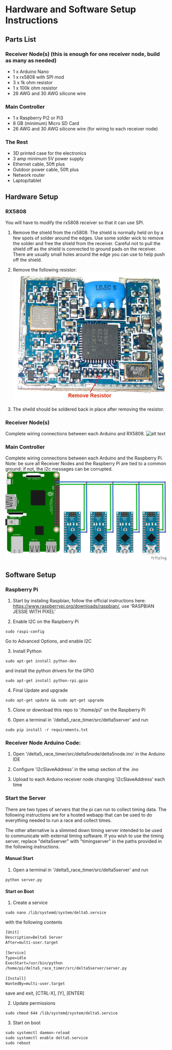 # Hardware and Software Setup Instructions

## Parts List

### Receiver Node(s) (this is enough for one receiver node, build as many as needed)
* 1 x Arduino Nano
* 1 x rx5808 with SPI mod
* 3 x 1k ohm resistor
* 1 x 100k ohm resistor
* 26 AWG and 30 AWG silicone wire

### Main Controller
* 1 x Raspberry Pi2 or Pi3
* 8 GB (minimum) Micro SD Card
* 26 AWG and 30 AWG silicone wire (for wiring to each receiver node)

### The Rest
* 3D printed case for the electronics
* 3 amp minimum 5V power supply
* Ethernet cable, 50ft plus
* Outdoor power cable, 50ft plus
* Network router
* Laptop/tablet

## Hardware Setup

### RX5808
You will have to modify the rx5808 receiver so that it can use SPI.

1. Remove the shield from the rx5808. The shield is normally held on by a few spots of solder around the edges.  Use some solder wick to remove the solder and free the shield from the receiver.  Careful not to pull the shield off as the shield is connected to ground pads on the receiver. There are usually small holes around the edge you can use to help push off the shield.

2. Remove the following resistor:
![alt text](img/rx5808-new-top.jpg)

3. The sheild should be soldered back in place after removing the resistor.

### Receiver Node(s)
Complete wiring connections between each Arduino and RX5808.
![alt text](img/Receivernode.png)

### Main Controller
Complete wiring connections between each Arduino and the Raspberry Pi.
Note: be sure all Receiver Nodes and the Raspberry Pi are tied to a common ground; if not, the i2c messages can be corrupted.
![alt text](img/D5-i2c.png)

## Software Setup

### Raspberry Pi
1. Start by instaling Raspbian, follow the official instructions here: https://www.raspberrypi.org/downloads/raspbian/, use 'RASPBIAN JESSIE WITH PIXEL'

2. Enable I2C on the Raspberry Pi
```
sudo raspi-config
```
Go to Advanced Options, and enable I2C

3. Install Python
```
sudo apt-get install python-dev
```
and install the python drivers for the GPIO
```
sudo apt-get install python-rpi.gpio
```

4. Final Update and upgrade
```
sudo apt-get update && sudo apt-get upgrade
```

5. Clone or download this repo to '/home/pi/' on the Raspberry Pi

6. Open a terminal in '/delta5_race_timer/src/delta5server' and run
```
sudo pip install -r requirements.txt
```

### Receiver Node Arduino Code:
1. Open '/delta5_race_timer/src/delta5node/delta5node.ino' in the Arduino IDE

2. Configure 'i2cSlaveAddress' in the setup section of the .ino

3. Upload to each Arduino receiver node changing 'i2cSlaveAddress' each time

### Start the Server

There are two types of servers that the pi can run to collect timing data.  The following instructions are for a hosted webapp that can be used to do everything needed to run a race and collect times.  

The other alternative is a slimmed down timing server intended to be used to communicate with external timing software.  If you wish to use the timing server, replace "delta5server" with "timingserver" in the paths provided in the following instructions.

#### Manual Start
1. Open a terminal in '/delta5_race_timer/src/delta5server' and run
```
python server.py
```

#### Start on Boot
1. Create a service
```
sudo nano /lib/systemd/system/delta5.service
```
with the following contents
```
[Unit]
Description=Delta5 Server
After=multi-user.target

[Service]
Type=idle
ExecStart=/usr/bin/python /home/pi/delta5_race_timer/src/delta5server/server.py

[Install]
WantedBy=multi-user.target
```
save and exit, [CTRL-X], [Y], [ENTER]

2. Update permissions
```
sudo chmod 644 /lib/systemd/system/delta5.service
```

3. Start on boot
```
sudo systemctl daemon-reload
sudo systemctl enable delta5.service
sudo reboot
```
